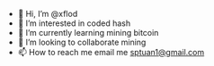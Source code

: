 - 👋 Hi, I’m @xflod
- 👀 I’m interested in coded hash
- 🌱 I’m currently learning mining bitcoin
- 💞️ I’m looking to collaborate mining
- 📫 How to reach me email me sptuan1@gmail.com

<!---
xflod/xflod is a ✨ special ✨ repository because its `README.md` (this file) appears on your GitHub profile.
You can click the Preview link to take a look at your changes.
--->
